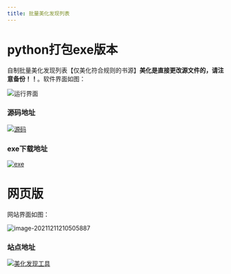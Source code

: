 ```yaml
---
title: 批量美化发现列表
---
```


# python打包exe版本

自制批量美化发现列表【仅美化符合规则的书源】**美化是直接更改源文件的，请注意备份！！**。软件界面如图：

![运行界面](https://gitee.com/ifwlzs/img/raw/master/img/image-20211121181207915.png)

### 源码地址

[![源码](https://img.shields.io/badge/源码-批量美化发现列表-015DA0)](https://github.com/oli-fa/YueDuBackup/tree/master/Tool/toBeautify.py)

### exe下载地址

[![exe](https://img.shields.io/badge/工具下载-批量美化发现列表-red)](https://raw.fastgit.org/oli-fa/YueDuBackup/master/Tool/toBeautify.exe)

# 网页版

网站界面如图：

![image-20211211210505887](https://gitee.com/ifwlzs/img/raw/master/img/image-20211211210505887.png)

### 站点地址

[![美化发现工具](https://img.shields.io/badge/工具-批量美化发现-015DA0)](https://oli-fa.github.io/YueDuBackup/tool1)
